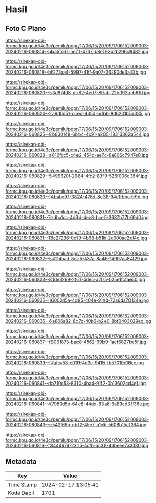 # Hasil

## Foto C Plano

https://sirekap-obj-formc.kpu.go.id/4e3c/pemilu/pdpr/17/06/15/20/09/1706152009003-20240216-060814--bba5fc67-ae71-4737-b8e0-3b2b296c9482.jpg

https://sirekap-obj-formc.kpu.go.id/4e3c/pemilu/pdpr/17/06/15/20/09/1706152009003-20240216-060818--bf273aa4-5997-41ff-9a07-36290de3a83b.jpg

https://sirekap-obj-formc.kpu.go.id/4e3c/pemilu/pdpr/17/06/15/20/09/1706152009003-20240216-060820--53d874d8-dc82-4e07-89ab-22b092aeb610.jpg

https://sirekap-obj-formc.kpu.go.id/4e3c/pemilu/pdpr/17/06/15/20/09/1706152009003-20240216-060824--2a9d0d51-cced-435d-bdbb-8d6201b5d335.jpg

https://sirekap-obj-formc.kpu.go.id/4e3c/pemilu/pdpr/17/06/15/20/09/1706152009003-20240216-060825--8b830148-6bb4-4c91-a205-18313362a544.jpg

https://sirekap-obj-formc.kpu.go.id/4e3c/pemilu/pdpr/17/06/15/20/09/1706152009003-20240216-060828--a816fdc5-c4e2-454d-ae7c-8a806c7947e0.jpg

https://sirekap-obj-formc.kpu.go.id/4e3c/pemilu/pdpr/17/06/15/20/09/1706152009003-20240216-060829--5499620f-2984-4fc2-83f9-526f006c364f.jpg

https://sirekap-obj-formc.kpu.go.id/4e3c/pemilu/pdpr/17/06/15/20/09/1706152009003-20240216-060830--f4babe97-3824-476d-8e38-94c1fbbc7c9b.jpg

https://sirekap-obj-formc.kpu.go.id/4e3c/pemilu/pdpr/17/06/15/20/09/1706152009003-20240216-060831--7edba1cc-4d6d-4ec8-bce5-3637b77b69d0.jpg

https://sirekap-obj-formc.kpu.go.id/4e3c/pemilu/pdpr/17/06/15/20/09/1706152009003-20240216-060831--13c27236-0e19-4b98-b51b-2d000ac2c14c.jpg

https://sirekap-obj-formc.kpu.go.id/4e3c/pemilu/pdpr/17/06/15/20/09/1706152009003-20240216-060832--54114bad-8da5-437a-8a46-14907aa84f29.jpg

https://sirekap-obj-formc.kpu.go.id/4e3c/pemilu/pdpr/17/06/15/20/09/1706152009003-20240216-060833--81de3269-2f61-4dec-a205-025e1fcfae50.jpg

https://sirekap-obj-formc.kpu.go.id/4e3c/pemilu/pdpr/17/06/15/20/09/1706152009003-20240216-060835--16002d5a-4c85-404e-91ad-72a6da70134a.jpg

https://sirekap-obj-formc.kpu.go.id/4e3c/pemilu/pdpr/17/06/15/20/09/1706152009003-20240216-060836--6a806a82-8c7c-40b6-b2e0-8bf0403029ec.jpg

https://sirekap-obj-formc.kpu.go.id/4e3c/pemilu/pdpr/17/06/15/20/09/1706152009003-20240216-060837--f8001873-bac8-4562-99b9-1aef6827ba5f.jpg

https://sirekap-obj-formc.kpu.go.id/4e3c/pemilu/pdpr/17/06/15/20/09/1706152009003-20240216-060839--f7afca53-c019-4d3c-9415-fb57010c16cc.jpg

https://sirekap-obj-formc.kpu.go.id/4e3c/pemilu/pdpr/17/06/15/20/09/1706152009003-20240216-060841--da710d53-8310-4ba4-91f2-0b13602cd4e1.jpg

https://sirekap-obj-formc.kpu.go.id/4e3c/pemilu/pdpr/17/06/15/20/09/1706152009003-20240216-060841--47980d5b-64e8-44dd-83a8-9a89cd31f36e.jpg

https://sirekap-obj-formc.kpu.go.id/4e3c/pemilu/pdpr/17/06/15/20/09/1706152009003-20240216-060843--e542f66b-ebf2-45e7-a1eb-5608b15af364.jpg

https://sirekap-obj-formc.kpu.go.id/4e3c/pemilu/pdpr/17/06/15/20/09/1706152009003-20240216-060816--f3444674-23a5-4cfb-ac38-46beee7a3080.jpg


## Metadata

| Key        | Value               |
| ---------- | ------------------- |
| Time Stamp | 2024-02-17 13:05:41 |
| Kode Dapil | 1701                |



